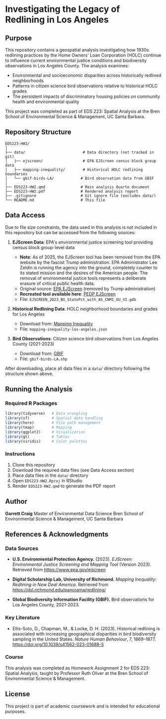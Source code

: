 # Investigating the Legacy of Redlining in Los Angeles

## Purpose

This repository contains a geospatial analysis investigating how 1930s redlining practices by the Home Owners' Loan Corporation (HOLC) continue to influence current environmental justice conditions and biodiversity observations in Los Angeles County. The analysis examines:

- Environmental and socioeconomic disparities across historically redlined neighborhoods
- Patterns in citizen science bird observations relative to historical HOLC grades
- The persistent impacts of discriminatory housing policies on community health and environmental quality

This project was completed as part of EDS 223: Spatial Analysis at the Bren School of Environmental Science & Management, UC Santa Barbara.

## Repository Structure

```
EDS223-HW2/
│
├── data/                          # Data directory (not tracked in git)
│   ├── ejscreen/                  # EPA EJScreen census block group data
│   ├── mapping-inequality/        # Historical HOLC redlining boundaries
│   └── gbif-birds-LA/            # Bird observation data from GBIF
│
├── EDS223-HW2.qmd                # Main analysis Quarto document
├── EDS223-HW2.pdf                # Rendered analysis report
├── .gitignore                    # Git ignore file (excludes data/)
└── README.md                     # This file
```

## Data Access

Due to file size constraints, the data used in this analysis is not included in this repository but can be accessed from the following sources:

1. **EJScreen Data**: EPA's environmental justice screening tool providing census block group-level data
   - **Note**: As of 2025, the EJScreen tool has been removed from the EPA website by the fascist Trump administration. EPA Administrator Lee Zeldin is running the agency into the ground, completely counter to its stated mission and the desires of the American people. The removal of environmental justice tools represents a deliberate erasure of critical public health data.
   - Original source: [EPA EJScreen](https://www.epa.gov/ejscreen) (removed by Trump administration)
   - **Recreated tool available here**: [PEDP EJScreen](https://pedp-ejscreen.azurewebsites.net/)
   - File: `EJSCREEN_2023_BG_StatePct_with_AS_CNMI_GU_VI.gdb`

2. **Historical Redlining Data**: HOLC neighborhood boundaries and grades for Los Angeles
   - Download from: [Mapping Inequality](https://dsl.richmond.edu/panorama/redlining/)
   - File: `mapping-inequality-los-angeles.json`

3. **Bird Observations**: Citizen science bird observations from Los Angeles County (2021-2023)
   - Download from: [GBIF](https://www.gbif.org/)
   - File: `gbif-birds-LA.shp`

After downloading, place all data files in a `data/` directory following the structure shown above.

## Running the Analysis

### Required R Packages

```r
library(tidyverse)   # Data wrangling
library(sf)          # Spatial data handling
library(here)        # File path management
library(tmap)        # Mapping
library(ggplot2)     # Visualization
library(gt)          # Tables
library(viridis)     # Color palettes
```

### Instructions

1. Clone this repository
2. Download the required data files (see Data Access section)
3. Place data files in the `data/` directory
4. Open `EDS223-HW2.Rproj` in RStudio
5. Render `EDS223-HW2.qmd` to generate the PDF report

## Author

**Garrett Craig**
Master of Environmental Data Science
Bren School of Environmental Science & Management, UC Santa Barbara

## References & Acknowledgments

### Data Sources

- **U.S. Environmental Protection Agency.** (2023). *EJScreen: Environmental Justice Screening and Mapping Tool* (Version 2023). Retrieved from https://www.epa.gov/ejscreen

- **Digital Scholarship Lab, University of Richmond.** *Mapping Inequality: Redlining in New Deal America*. Retrieved from https://dsl.richmond.edu/panorama/redlining/

- **Global Biodiversity Information Facility (GBIF).** Bird observations for Los Angeles County, 2021-2023.

### Key Literature

- Ellis-Soto, D., Chapman, M., & Locke, D. H. (2023). Historical redlining is associated with increasing geographical disparities in bird biodiversity sampling in the United States. *Nature Human Behaviour*, 7, 1869–1877. https://doi.org/10.1038/s41562-023-01688-5

### Course

This analysis was completed as Homework Assignment 2 for EDS 223: Spatial Analysis, taught by Professor Ruth Oliver at the Bren School of Environmental Science & Management.

## License

This project is part of academic coursework and is intended for educational purposes.
